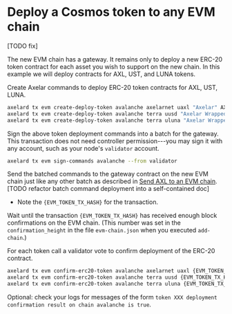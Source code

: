 # Deploy a Cosmos token to any EVM chain

[TODO fix]

The new EVM chain has a gateway. It remains only to deploy a new ERC-20 token contract for each asset you wish to support on the new chain. In this example we will deploy contracts for AXL, UST, and LUNA tokens.

Create Axelar commands to deploy ERC-20 token contracts for AXL, UST, LUNA.

```bash
axelard tx evm create-deploy-token avalanche axelarnet uaxl "Axelar" AXL 6 0 10000000 --from controller
axelard tx evm create-deploy-token avalanche terra uusd "Axelar Wrapped UST" UST 6 0 10000000 --from controller
axelard tx evm create-deploy-token avalanche terra uluna "Axelar Wrapped LUNA" LUNA 6 0 100000 --from controller
```

Sign the above token deployment commands into a batch for the gateway.
This transaction does not need controller permission---you may sign it with any account, such as your node's `validator` account.

```bash
axelard tx evm sign-commands avalanche --from validator
```

Send the batched commands to the gateway contract on the new EVM chain just like any other batch as described in [Send AXL to an EVM chain](dev/cli/axl-to-evm.md). [TODO refactor batch command deployment into a self-contained doc]

- Note the `{EVM_TOKEN_TX_HASH}` for the transaction.

Wait until the transaction `{EVM_TOKEN_TX_HASH}` has received enough block confirmations on the EVM chain. (This number was set in the `confirmation_height` in the file `evm-chain.json` when you executed `add-chain`.)

For each token call a validator vote to confirm deployment of the ERC-20 contract.

```bash
axelard tx evm confirm-erc20-token avalanche axelarnet uaxl {EVM_TOKEN_TX_HASH} --from controller
axelard tx evm confirm-erc20-token avalanche terra uusd {EVM_TOKEN_TX_HASH} --from controller
axelard tx evm confirm-erc20-token avalanche terra uluna {EVM_TOKEN_TX_HASH} --from controller
```

Optional: check your logs for messages of the form `token XXX deployment confirmation result on chain avalanche is true`.
